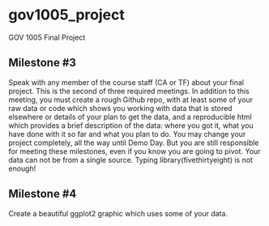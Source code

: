 # gov1005_project
GOV 1005 Final Project


## Milestone #3
Speak with any member of the course staff (CA or TF) about your final project. This is the second of three required meetings. In addition to this meeting, you must create a rough Github repo, with at least some of your raw data or code which shows you working with data that is stored elsewhere or details of your plan to get the data, and a reproducible html which provides a brief description of the data: where you got it, what you have done with it so far and what you plan to do. You may change your project completely, all the way until Demo Day. But you are still responsible for meeting these milestones, even if you know you are going to pivot. Your data can not be from a single source. Typing library(fivethirtyeight) is not enough!


## Milestone #4
Create a beautiful ggplot2 graphic which uses some of your data.

